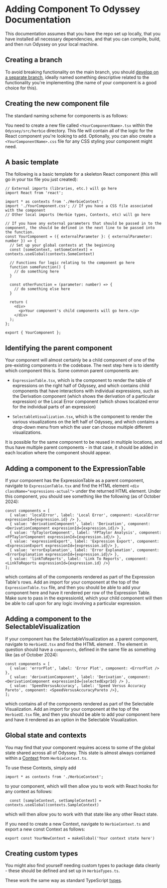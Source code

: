 # Adding Component To Odyssey Documentation
This documentation assumes that you have the repo set up locally, that you have installed all necessary dependencies, and that you can compile, build, and then run Odyssey on your local machine.

## Creating a branch
To avoid breaking functionality on the main branch, you should [develop on a separate branch](https://git-scm.com/book/en/v2/Git-Branching-Basic-Branching-and-Merging), ideally named something descriptive related to the functionality you're implementing (the name of your component is a good choice for this).

## Creating the new component file
The standard naming scheme for components is as follows:

You need to create a new file called `<YourComponentName>.tsx` within the `Odyssey/src/herbie` directory. This file will contain all of the logic for the React component you're looking to add. Optionally, you can also create a `<YourComponentName>.css` file for any CSS styling your component might need.

## A basic template
The following is a basic template for a skeleton React component (this will go in your tsx file you just created):

```
// External imports (libraries, etc.) will go here
import React from 'react';

import * as contexts from './HerbieContext';
import './YourComponent.css'; // If you have a CSS file associated with the component
// Other local imports (Herbie types, Contexts, etc) will go here

// If you have any external parameters that should be passed in to the component, the should be defined in the next line to be passed into the function.
const YourComponent = ({ externalParameter }: { externalParameter: number }) => {
  // Set up your global contexts at the beginning
  const [someContext, setSomeContext] = contexts.useGlobal(contexts.SomeContext)

  // Functions for logic relating to the component go here
  function someFunction() {
    // do something here
  }

  const otherFunction = (parameter: number) => {
    // do something else here
  }

  return (
    <div>
      <p>Your component's child components will go here.</p>
    </div>
  );
};

export { YourComponent };
```

## Identifying the parent component
Your component will almost certainly be a child component of one of the pre-existing components in the codebase. The next step here is to identify which component this is. Some common parent components are:

- `ExpressionTable.tsx`, which is the component to render the table of expressions on the right half of Odyssey, and which contains child components that have interactions with individual expressions, such as the Derivation component (which shows the derivation of a particular expression) or the Local Error component (which shows localized error for the individual parts of an expression)

- `SelectableVisualization.tsx`, which is the component to render the various visualizations on the left half of Odyssey, and which contains a drop-down menu from which the user can choose multiple different visualizations.

It is possible for the same component to be reused in multiple locations, and thus have multiple parent components - in that case, it should be added in each location where the component should appear.

## Adding a component to the ExpressionTable
If your component has the ExpressionTable as a parent component, navigate to `ExpressionTable.tsx` and find the HTML element `<div className="expressions-actual">` under the returned HTML element. Under this component, you should see something like the following (as of October 2024):

```
const components = [
  { value: 'localError', label: 'Local Error', component: <LocalError expressionId={expression.id} /> },
  { value: 'derivationComponent', label: 'Derivation', component: <DerivationComponent expressionId={expression.id}/> },
  { value: 'fpTaylorComponent', label: 'FPTaylor Analysis', component: <FPTaylorComponent expressionId={expression.id}/> },
  { value: 'expressionExport', label: 'Expression Export', component: <ExpressionExport expressionId={expression.id}/> },
  { value: 'errorExplanation', label: 'Error Explanation', component: <ErrorExplanation expressionId={expression.id}/> },
  { value: 'linkToReports', label: 'Link To Reports', component: <LinkToReports expressionId={expression.id} />}
];
```

which contains all of the components rendered as part of the Expression Table's rows. Add an import for your component at the top of the `ExpressionTable.tsx` file, and then you should be able to add your component here and have it rendered per row of the Expression Table. Make sure to pass in the expressionId, which your child component will then be able to call upon for any logic involving a particular expression.

## Adding a component to the SelectableVisualization
If your component has the SelectableVisualization as a parent component, navigate to `HerbieUI.tsx` and find the HTML element <SelectableVisualization>. The element in question should have a `components`, defined in the same file as something like (as of October 2024):

```
const components = [
  { value: 'errorPlot', label: 'Error Plot', component: <ErrorPlot /> },
  { value: 'derivationComponent', label: 'Derivation', component: <DerivationComponent expressionId={selectedExprId} /> },
  { value: 'SpeedVersusAccuracy', label: 'Speed Versus Accuracy Pareto', component: <SpeedVersusAccuracyPareto />},
];
```

which contains all of the components rendered as part of the Selectable Visualization. Add an import for your component at the top of the `HerbieUI.tsx` file, and then you should be able to add your component here and have it rendered as an option in the Selectable Visualization. 

## Global state and contexts
You may find that your component requires access to some of the global state shared across all of Odyssey. This state is almost always contained within a [Context](https://react.dev/learn/passing-data-deeply-with-context) from `HerbieContext.ts`.

To use these Contexts, simply add

```
import * as contexts from './HerbieContext';
```

to your component, which will then allow you to work with React hooks for any context as follows:

```
  const [sampleContext, setSampleContext] = contexts.useGlobal(contexts.SampleContext)
```

which will then allow you to work with that state like any other React state.

If you need to create a new Context, navigate to `HerbieContext.ts` and export a new const Context as follows:

```
export const YourNewContext = makeGlobal('Your context state here')
```

## Creating custom types
You might also find yourself needing custom types to package data cleanly - these should be defined and set up in `HerbieTypes.ts`.

These work the same way as standard TypeScript [types](https://www.typescriptlang.org/docs/handbook/2/objects.html).
